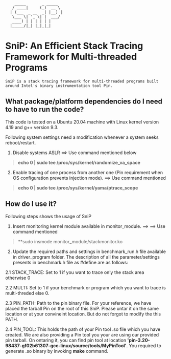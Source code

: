         _____       _ _____  
       / ____|     (_)  __ \
      | (___  _ __  _| |__) |
       \___ \| '_ \| |  ___/
       ____) | | | | | |     
      |_____/|_| |_|_|_|     
SniP: An Efficient Stack Tracing Framework for Multi-threaded Programs
=======================================================================
    SniP is a stack tracing framework for multi-threaded programs built around Intel's binary instrumentation tool Pin.

## What package/platform dependencies do I need to have to run the code?

  This code is tested on a Ubuntu 20.04 machine with Linux kernel version 4.19 and g++ version 9.3.

  Following system settings need a modification whenever a system seeks reboot/restart.

  1. Disable systems ASLR ==> Use command mentioned below
  > **echo 0 | sudo tee /proc/sys/kernel/randomize_va_space**

  2. Enable tracing of one process from another one (Pin requirement when OS configuration prevents injection mode). ==> Use command mentioned
  > **echo 0 | sudo tee /proc/sys/kernel/yama/ptrace_scope**

## How do I use it?

  Following steps shows the usage of SniP

  1. Insert monitoring kernel module available in monitor_module. ==> ==> Use command mentioned
  > **sudo insmode monitor_module/stackmonitor.ko

  2. Update the required paths and settings in benchmark_run.h file available in driver_program folder. The description of all the parameter/settings presents in benchmark.h file as #define are as follows:

  2.1 STACK_TRACE: Set to 1 if you want to trace only the stack area otherwise 0

  2.2 MULTI: Set to 1 if your benchmark or program which you want to trace is multi-threded else 0.

  2.3 PIN_PATH: Path to the pin binary file. For your reference, we have placed the tarball Pin on the root of this SniP. Please untar it on the same location or at your convineint location. But do not forgot to modify the this PATH.

  2.4 PIN_TOOL: This holds the path of your Pin tool .so file which you have created. We are also providing a Pin tool you your are using our provided pin tarball. On ontaring it, you can find pin tool at location **'pin-3.20-98437-gf02b61307-gcc-linux/source/tools/MyPinTool'**. You required to generate .so binary by invoking **make** command.

